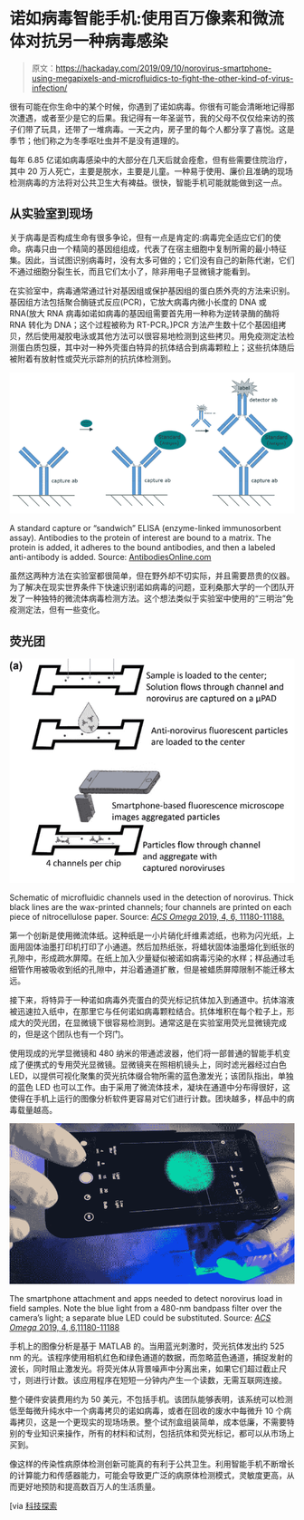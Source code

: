 # 诺如病毒智能手机:使用百万像素和微流体对抗另一种病毒感染

> 原文：<https://hackaday.com/2019/09/10/norovirus-smartphone-using-megapixels-and-microfluidics-to-fight-the-other-kind-of-virus-infection/>

很有可能在你生命中的某个时候，你遇到了诺如病毒。你很有可能会清晰地记得那次遭遇，或者至少是它的后果。我记得有一年圣诞节，我的父母不仅仅给来访的孩子们带了玩具，还带了一堆病毒。一天之内，房子里的每个人都分享了喜悦。这是季节；他们称之为冬季呕吐虫并不是没有道理的。

每年 6.85 亿诺如病毒感染中的大部分在几天后就会痊愈，但有些需要住院治疗，其中 20 万人死亡，主要是脱水，主要是儿童。一种易于使用、廉价且准确的现场检测病毒的方法将对公共卫生大有裨益。很快，智能手机可能就能做到这一点。

## 从实验室到现场

关于病毒是否构成生命有很多争论，但有一点是肯定的:病毒完全适应它们的使命。病毒只由一个精简的基因组组成，代表了在宿主细胞中复制所需的最小特征集。因此，当试图识别病毒时，没有太多可做的；它们没有自己的新陈代谢，它们不通过细胞分裂生长，而且它们太小了，除非用电子显微镜才能看到。

在实验室中，病毒通常通过针对基因组或保护基因组的蛋白质外壳的方法来识别。基因组方法包括聚合酶链式反应(PCR)，它放大病毒内微小长度的 DNA 或 RNA(放大 RNA 病毒如诺如病毒的基因组需要首先用一种称为逆转录酶的酶将 RNA 转化为 DNA；这个过程被称为 RT-PCR。)PCR 方法产生数十亿个基因组拷贝，然后使用凝胶电泳或其他方法可以很容易地检测到这些拷贝。用免疫测定法检测蛋白质包膜，其中对一种外壳蛋白特异的抗体结合到病毒颗粒上；这些抗体随后被附着有放射性或荧光示踪剂的抗抗体检测到。

[![](img/5af93b08a977b2b0cb875e69b4069504.png)](https://hackaday.com/wp-content/uploads/2019/08/Sandwich.png)

A standard capture or “sandwich” ELISA (enzyme-linked immunosorbent assay). Antibodies to the protein of interest are bound to a matrix. The protein is added, it adheres to the bound antibodies, and then a labeled anti-antibody is added. Source: [AntibodiesOnline.com](https://www.antibodies-online.com/resources/17/1464/an-introduction-to-elisa-part-2/)

虽然这两种方法在实验室都很简单，但在野外却不切实际，并且需要昂贵的仪器。为了解决在现实世界条件下快速识别诺如病毒的问题，亚利桑那大学的一个团队开发了一种独特的微流体病毒检测方法。这个想法类似于实验室中使用的“三明治”免疫测定法，但有一些变化。

## 荧光团

[![](img/d85b617894ddc7f6c73c9c1ad2b3fc7a.png)](https://hackaday.com/wp-content/uploads/2019/08/ao-2019-00772e_0001.jpeg)

Schematic of microfluidic channels used in the detection of norovirus. Thick black lines are the wax-printed channels; four channels are printed on each piece of nitrocellulose paper. Source: [*ACS Omega* 2019, 4, 6, 11180-11188.](https://pubs.acs.org/doi/10.1021/acsomega.9b00772)

第一个创新是使用微流体纸。这种纸是一小片硝化纤维素滤纸，也称为闪光纸，上面用固体油墨打印机打印了小通道。然后加热纸张，将蜡状固体油墨熔化到纸张的孔隙中，形成疏水屏障。在纸上加入少量疑似被诺如病毒污染的水样；样品通过毛细管作用被吸收到纸的孔隙中，并沿着通道扩散，但是被蜡质屏障限制不能迁移太远。

接下来，将特异于一种诺如病毒外壳蛋白的荧光标记抗体加入到通道中。抗体溶液被迅速拉入纸中，在那里它与任何诺如病毒颗粒结合。抗体堆积在每个粒子上，形成大的荧光团，在显微镜下很容易检测到。通常这是在实验室用荧光显微镜完成的，但是这个团队也有一个窍门。

使用现成的光学显微镜和 480 纳米的带通滤波器，他们将一部普通的智能手机变成了便携式的专用荧光显微镜。显微镜夹在照相机镜头上，同时滤光器经过白色 LED，以提供可视化聚集的荧光抗体缀合物所需的蓝色激发光；该团队指出，单独的蓝色 LED 也可以工作。由于采用了微流体技术，凝块在通道中分布得很好，这使得在手机上运行的图像分析软件更容易对它们进行计数。团块越多，样品中的病毒载量越高。

[![](img/caa34c1d59ed40d2e824316081d2be16.png)](https://hackaday.com/wp-content/uploads/2019/08/norovirus-smartphone.jpeg)

The smartphone attachment and apps needed to detect norovirus load in field samples. Note the blue light from a 480-nm bandpass filter over the camera’s light; a separate blue LED could be substituted. Source: [*ACS Omega* 2019, 4, 6,11180-11188](https://pubs.acs.org/doi/10.1021/acsomega.9b00772)

手机上的图像分析是基于 MATLAB 的。当用蓝光刺激时，荧光抗体发出约 525 nm 的光。该程序使用相机红色和绿色通道的数据，而忽略蓝色通道，捕捉发射的波长，同时阻止激发光。将荧光体从背景噪声中分离出来，如果它们超过截止尺寸，则进行计数。该应用程序在短短一分钟内产生一个读数，无需互联网连接。

整个硬件安装费用约为 50 美元，不包括手机。该团队能够表明，该系统可以检测低至每微升纯水中一个病毒拷贝的诺如病毒，或者在回收的废水中每微升 10 个病毒拷贝，这是一个更现实的现场场景。整个试剂盒组装简单，成本低廉，不需要特别的专业知识来操作，所有的材料和试剂，包括抗体和荧光标记，都可以从市场上买到。

像这样的传染性病原体检测创新可能真的有利于公共卫生。利用智能手机不断增长的计算能力和传感器能力，可能会导致更广泛的病原体检测模式，灵敏度更高，从而更好地预防和提高数百万人的生活质量。

[via [科技探索](https://techxplore.com/news/2019-08-smartphone-norovirus.html)